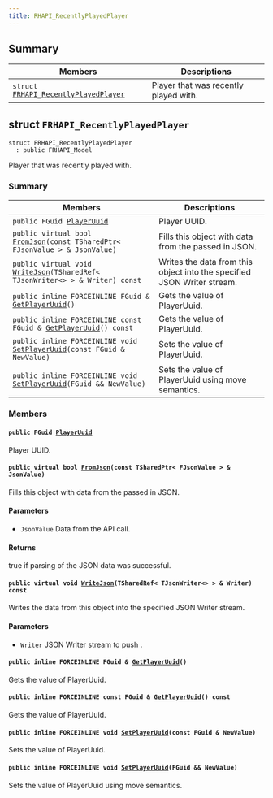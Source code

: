 ```yaml
---
title: RHAPI_RecentlyPlayedPlayer
---
```


## Summary

 Members                        | Descriptions                                
--------------------------------|---------------------------------------------
`struct `[`FRHAPI_RecentlyPlayedPlayer`](#structFRHAPI__RecentlyPlayedPlayer) | Player that was recently played with.

## struct `FRHAPI_RecentlyPlayedPlayer` <a id="structFRHAPI__RecentlyPlayedPlayer"></a>

```
struct FRHAPI_RecentlyPlayedPlayer
  : public FRHAPI_Model
```

Player that was recently played with.

### Summary

 Members                        | Descriptions                                
--------------------------------|---------------------------------------------
`public FGuid `[`PlayerUuid`](#structFRHAPI__RecentlyPlayedPlayer_1a37bcff1e77c0de2cb22ba028b3315e30) | Player UUID.
`public virtual bool `[`FromJson`](#structFRHAPI__RecentlyPlayedPlayer_1a68d3fbe0c72231baee0fb426ab2ad2d7)`(const TSharedPtr< FJsonValue > & JsonValue)` | Fills this object with data from the passed in JSON.
`public virtual void `[`WriteJson`](#structFRHAPI__RecentlyPlayedPlayer_1a3e11ab63b833c40f14821b08053cbc7a)`(TSharedRef< TJsonWriter<> > & Writer) const` | Writes the data from this object into the specified JSON Writer stream.
`public inline FORCEINLINE FGuid & `[`GetPlayerUuid`](#structFRHAPI__RecentlyPlayedPlayer_1a395f9273ce1a6e5b49906cccc8762a9b)`()` | Gets the value of PlayerUuid.
`public inline FORCEINLINE const FGuid & `[`GetPlayerUuid`](#structFRHAPI__RecentlyPlayedPlayer_1aa38b71b8212c256605e9ade91a905237)`() const` | Gets the value of PlayerUuid.
`public inline FORCEINLINE void `[`SetPlayerUuid`](#structFRHAPI__RecentlyPlayedPlayer_1ac85641e5e7bf731c0955b8cfd8af7743)`(const FGuid & NewValue)` | Sets the value of PlayerUuid.
`public inline FORCEINLINE void `[`SetPlayerUuid`](#structFRHAPI__RecentlyPlayedPlayer_1a6c853552caa8f5460f547018d2df624c)`(FGuid && NewValue)` | Sets the value of PlayerUuid using move semantics.

### Members

#### `public FGuid `[`PlayerUuid`](#structFRHAPI__RecentlyPlayedPlayer_1a37bcff1e77c0de2cb22ba028b3315e30) <a id="structFRHAPI__RecentlyPlayedPlayer_1a37bcff1e77c0de2cb22ba028b3315e30"></a>

Player UUID.

#### `public virtual bool `[`FromJson`](#structFRHAPI__RecentlyPlayedPlayer_1a68d3fbe0c72231baee0fb426ab2ad2d7)`(const TSharedPtr< FJsonValue > & JsonValue)` <a id="structFRHAPI__RecentlyPlayedPlayer_1a68d3fbe0c72231baee0fb426ab2ad2d7"></a>

Fills this object with data from the passed in JSON.

#### Parameters
* `JsonValue` Data from the API call.

#### Returns
true if parsing of the JSON data was successful.

#### `public virtual void `[`WriteJson`](#structFRHAPI__RecentlyPlayedPlayer_1a3e11ab63b833c40f14821b08053cbc7a)`(TSharedRef< TJsonWriter<> > & Writer) const` <a id="structFRHAPI__RecentlyPlayedPlayer_1a3e11ab63b833c40f14821b08053cbc7a"></a>

Writes the data from this object into the specified JSON Writer stream.

#### Parameters
* `Writer` JSON Writer stream to push .

#### `public inline FORCEINLINE FGuid & `[`GetPlayerUuid`](#structFRHAPI__RecentlyPlayedPlayer_1a395f9273ce1a6e5b49906cccc8762a9b)`()` <a id="structFRHAPI__RecentlyPlayedPlayer_1a395f9273ce1a6e5b49906cccc8762a9b"></a>

Gets the value of PlayerUuid.

#### `public inline FORCEINLINE const FGuid & `[`GetPlayerUuid`](#structFRHAPI__RecentlyPlayedPlayer_1aa38b71b8212c256605e9ade91a905237)`() const` <a id="structFRHAPI__RecentlyPlayedPlayer_1aa38b71b8212c256605e9ade91a905237"></a>

Gets the value of PlayerUuid.

#### `public inline FORCEINLINE void `[`SetPlayerUuid`](#structFRHAPI__RecentlyPlayedPlayer_1ac85641e5e7bf731c0955b8cfd8af7743)`(const FGuid & NewValue)` <a id="structFRHAPI__RecentlyPlayedPlayer_1ac85641e5e7bf731c0955b8cfd8af7743"></a>

Sets the value of PlayerUuid.

#### `public inline FORCEINLINE void `[`SetPlayerUuid`](#structFRHAPI__RecentlyPlayedPlayer_1a6c853552caa8f5460f547018d2df624c)`(FGuid && NewValue)` <a id="structFRHAPI__RecentlyPlayedPlayer_1a6c853552caa8f5460f547018d2df624c"></a>

Sets the value of PlayerUuid using move semantics.


